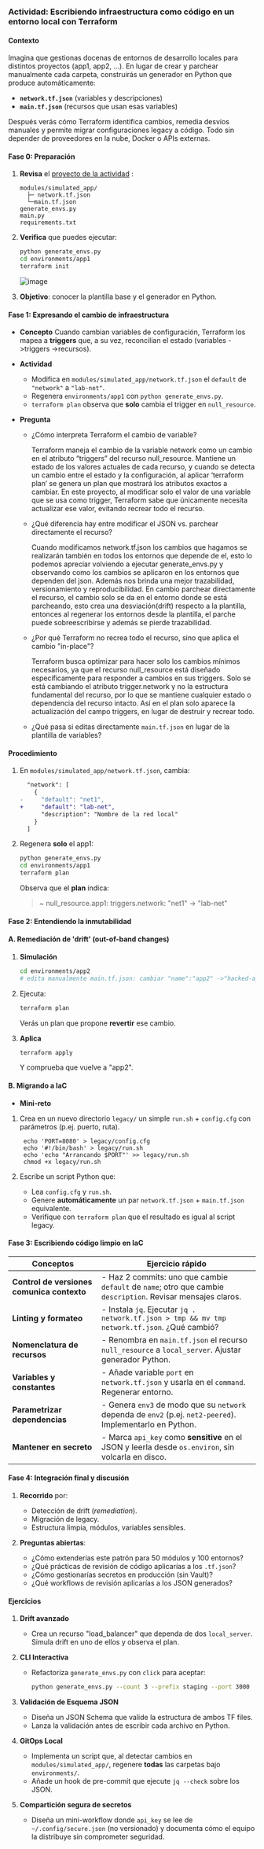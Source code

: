 ### Actividad: Escribiendo infraestructura como código en un entorno local con Terraform

####  Contexto

Imagina que gestionas docenas de entornos de desarrollo locales para distintos proyectos (app1, app2, ...). En lugar de crear y parchear manualmente cada carpeta, construirás un generador en Python que produce automáticamente:

* **`network.tf.json`** (variables y descripciones)
* **`main.tf.json`** (recursos que usan esas variables)

Después verás cómo Terraform identifica cambios, remedia desvíos manuales y permite migrar configuraciones legacy a código. Todo sin depender de proveedores en la nube, Docker o APIs externas.


#### Fase 0: Preparación 

1. **Revisa** el [proyecto de la actividad](https://github.com/kapumota/DS/tree/main/2025-1/Iac_orquestador_local)  :

   ```
   modules/simulated_app/
     ├─ network.tf.json
     └─main.tf.json
   generate_envs.py
   main.py
   requirements.txt
   ```
2. **Verifica** que puedes ejecutar:

   ```bash
   python generate_envs.py
   cd environments/app1
   terraform init
   ```

   ![image](https://github.com/user-attachments/assets/29b323e3-2fb1-4b8b-b676-527eaf13e59f)

3. **Objetivo**: conocer la plantilla base y el generador en Python.

####  Fase 1: Expresando el cambio de infraestructura

* **Concepto**
Cuando cambian variables de configuración, Terraform los mapea a **triggers** que, a su vez, reconcilian el estado (variables ->triggers ->recursos).

* **Actividad**

  - Modifica en `modules/simulated_app/network.tf.json` el `default` de `"network"` a `"lab-net"`.
  - Regenera `environments/app1` con `python generate_envs.py`.
  - `terraform plan` observa que **solo** cambia el trigger en `null_resource`.

* **Pregunta**

  * ¿Cómo interpreta Terraform el cambio de variable?
     
      Terraform maneja el cambio de la variable network como un cambio en el atributo “triggers” del recurso null_resource. Mantiene un estado de los valores actuales de cada recurso, y cuando se detecta un cambio entre el estado y la configuración, al aplicar ‘terraform plan’ se genera un plan que mostrará los atributos exactos a cambiar. En este proyecto, al modificar solo el valor de una variable que se usa como trigger, Terraform sabe que únicamente necesita actualizar ese valor, evitando recrear todo el recurso.


  * ¿Qué diferencia hay entre modificar el JSON vs. parchear directamente el recurso?

      Cuando modificamos network.tf.json los cambios que hagamos se realizarán también en todos los entornos que depende de el, esto lo podemos apreciar volviendo a ejecutar generate_envs.py y observando como los cambios se aplicaron en los entornos que dependen del json. Además nos brinda una mejor trazabilidad, versionamiento y reproducibilidad. En cambio parchear directamente el recurso, el cambio solo se da en el entorno donde se está parcheando, esto crea una desviación(drift) respecto a la plantilla, entonces al regenerar los entornos desde la plantilla, el parche puede sobreescribirse y  además se pierde trazabilidad.

      
  * ¿Por qué Terraform no recrea todo el recurso, sino que aplica el cambio "in-place"?
  
      Terraform busca optimizar para hacer solo los cambios mínimos necesarios, ya que el recurso null_resource está diseñado específicamente para responder a cambios en sus triggers. Solo se está cambiando el atributo trigger.network y no la estructura fundamental del recurso, por lo que se mantiene cualquier estado o dependencia del recurso intacto. Así en el plan solo aparece la actualización del campo triggers, en lugar de destruir y recrear todo.


  * ¿Qué pasa si editas directamente `main.tf.json` en lugar de la plantilla de variables?

#### Procedimiento

1. En `modules/simulated_app/network.tf.json`, cambia:

   ```diff
     "network": [
       {
   -     "default": "net1",
   +     "default": "lab-net",
         "description": "Nombre de la red local"
       }
     ]
   ```
2. Regenera **solo** el app1:

   ```bash
   python generate_envs.py
   cd environments/app1
   terraform plan
   ```

   Observa que el **plan** indica:

   > \~ null\_resource.app1: triggers.network: "net1" -> "lab-net"

#### Fase 2: Entendiendo la inmutabilidad

#### A. Remediación de 'drift' (out-of-band changes)

1. **Simulación**

   ```bash
   cd environments/app2
   # edita manualmente main.tf.json: cambiar "name":"app2" ->"hacked-app"
   ```
2. Ejecuta:

   ```bash
   terraform plan
   ```

    Verás un plan que propone **revertir** ese cambio.
3. **Aplica**

   ```bash
   terraform apply
   ```
    Y comprueba que vuelve a "app2".
   

#### B. Migrando a IaC

* **Mini-reto**
 1. Crea en un nuevo directorio `legacy/` un simple `run.sh` + `config.cfg` con parámetros (p.ej. puerto, ruta).

    ```
     echo 'PORT=8080' > legacy/config.cfg
     echo '#!/bin/bash' > legacy/run.sh
     echo 'echo "Arrancando $PORT"' >> legacy/run.sh
     chmod +x legacy/run.sh
     ```
  2. Escribe un script Python que:

     * Lea `config.cfg` y `run.sh`.
     * Genere **automáticamente** un par `network.tf.json` + `main.tf.json` equivalente.
     * Verifique con `terraform plan` que el resultado es igual al script legacy.

#### Fase 3: Escribiendo código limpio en IaC 

| Conceptos                       | Ejercicio rápido                                                                                               |
| ------------------------------------------ | -------------------------------------------------------------------------------------------------------------- |
| **Control de versiones comunica contexto** | - Haz 2 commits: uno que cambie `default` de `name`; otro que cambie `description`. Revisar mensajes claros. |
| **Linting y formateo**                     | - Instala `jq`. Ejecutar `jq . network.tf.json > tmp && mv tmp network.tf.json`. ¿Qué cambió?                 |
| **Nomenclatura de recursos**               | - Renombra en `main.tf.json` el recurso `null_resource` a `local_server`. Ajustar generador Python.           |
| **Variables y constantes**                 | - Añade variable `port` en `network.tf.json` y usarla en el `command`. Regenerar entorno.                     |
| **Parametrizar dependencias**              | - Genera `env3` de modo que su `network` dependa de `env2` (p.ej. `net2-peered`). Implementarlo en Python.    |
| **Mantener en secreto**                    | - Marca `api_key` como **sensitive** en el JSON y leerla desde `os.environ`, sin volcarla en disco.           |

#### Fase 4: Integración final y discusión

1. **Recorrido** por:

   * Detección de drift (*remediation*).
   * Migración de legacy.
   * Estructura limpia, módulos, variables sensibles.
2. **Preguntas abiertas**:

   * ¿Cómo extenderías este patrón para 50 módulos y 100 entornos?
   * ¿Qué prácticas de revisión de código aplicarías a los `.tf.json`?
   * ¿Cómo gestionarías secretos en producción (sin Vault)?
   * ¿Qué workflows de revisión aplicarías a los JSON generados?


#### Ejercicios

1. **Drift avanzado**

   * Crea un recurso "load\_balancer" que dependa de dos `local_server`. Simula drift en uno de ellos y observa el plan.

2. **CLI Interactiva**

   * Refactoriza `generate_envs.py` con `click` para aceptar:

     ```bash
     python generate_envs.py --count 3 --prefix staging --port 3000
     ```

3. **Validación de Esquema JSON**

   * Diseña un JSON Schema que valide la estructura de ambos TF files.
   * Lanza la validación antes de escribir cada archivo en Python.

4. **GitOps Local**

   * Implementa un script que, al detectar cambios en `modules/simulated_app/`, regenere **todas** las carpetas bajo `environments/`.
   * Añade un hook de pre-commit que ejecute `jq --check` sobre los JSON.

5. **Compartición segura de secretos**

   * Diseña un mini-workflow donde `api_key` se lee de `~/.config/secure.json` (no versionado) y documenta cómo el equipo la distribuye sin comprometer seguridad.
